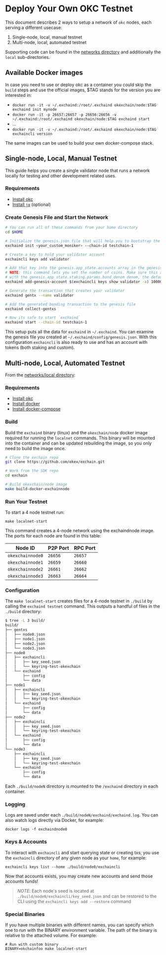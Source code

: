 # Deploy Your Own OKC Testnet

This document describes 2 ways to setup a network of `okc` nodes, each serving a different usecase:

1. Single-node, local, manual testnet
2. Multi-node, local, automated testnet

Supporting code can be found in the [networks directory](https://github.com/okex/exchain/tree/dev/networks) and additionally the `local` sub-directories.

## Available Docker images

In case you need to use or deploy okc as a container you could skip the `build` steps and use the official images, \$TAG stands for the version you are interested in:

* `docker run -it -v ~/.exchaind:/root/.exchaind okexchain/node:$TAG exchaind init mynode`
* `docker run -it -p 26657:26657 -p 26656:26656 -v ~/.exchaind:/root/.exchaind okexchain/node:$TAG exchaind start`
* ...
* `docker run -it -v ~/.exchaind:/root/.exchaind okexchain/node:$TAG exchaincli version`

The same images can be used to build your own docker-compose stack.

## Single-node, Local, Manual Testnet

This guide helps you create a single validator node that runs a network locally for testing and other development related uses.

### Requirements

- [Install okc](./install-okc.html)
- [Install `jq`](https://stedolan.github.io/jq/download/) (optional)

### Create Genesis File and Start the Network

```bash
# You can run all of these commands from your home directory
cd $HOME

# Initialize the genesis.json file that will help you to bootstrap the network
exchaind init <your_custom_moniker> --chain-id testchain-1

# Create a key to hold your validator account
exchaincli keys add validator

# Add that key into the genesis.app_state.accounts array in the genesis file
# NOTE: this command lets you set the number of coins. Make sure this account has some coins
# with the genesis.app_state.staking.params.bond_denom denom, the default is staking
exchaind add-genesis-account $(exchaincli keys show validator -a) 1000000000okt

# Generate the transaction that creates your validator
exchaind gentx --name validator

# Add the generated bonding transaction to the genesis file
exchaind collect-gentxs

# Now its safe to start `exchaind`
exchaind start --chain-id testchain-1
```

This setup puts all the data for `exchaind` in `~/.exchaind`. You can examine the genesis file you created at `~/.exchaind/config/genesis.json`. With this configuration `exchaincli` is also ready to use and has an account with tokens (both staking and custom).

## Multi-node, Local, Automated Testnet

From the [networks/local directory](https://github.com/okex/exchain/tree/dev/networks/local):

### Requirements

- [Install okc](./install-okc.html)
- [Install docker](https://docs.docker.com/engine/installation/)
- [Install docker-compose](https://docs.docker.com/compose/install/)

### Build

Build the `exchaind` binary (linux) and the `okexchain/node` docker image required for running the `localnet` commands. This binary will be mounted into the container and can be updated rebuilding the image, so you only need to build the image once.

```bash
# Clone the exchain repo
git clone https://github.com/okex/exchain.git

# Work from the SDK repo
cd exchain

# Build okexchain/node image
make build-docker-exchainnode
```

### Run Your Testnet

To start a 4 node testnet run:

```
make localnet-start
```

This command creates a 4-node network using the exchaindnode image.
The ports for each node are found in this table:

| Node ID     | P2P Port | RPC Port |
| ----------- | -------- | -------- |
| `okexchainnode0` | `26656`  | `26657`  |
| `okexchainnode1` | `26659`  | `26660`  |
| `okexchainnode2` | `26661`  | `26662`  |
| `okexchainnode3` | `26663`  | `26664`  |

### Configuration

The `make localnet-start` creates files for a 4-node testnet in `./build` by
calling the `exchaind testnet` command. This outputs a handful of files in the
`./build` directory:

```bash
$ tree -L 3 build/
build/
├── gentxs
│   ├── node0.json
│   ├── node1.json
│   ├── node2.json
│   └── node3.json
├── node0
│   ├── exchaincli
│   │   ├── key_seed.json
│   │   └── keyring-test-okexchain
│   └── exchaind
│       ├── config
│       └── data
├── node1
│   ├── exchaincli
│   │   ├── key_seed.json
│   │   └── keyring-test-okexchain
│   └── exchaind
│       ├── config
│       └── data
├── node2
│   ├── exchaincli
│   │   ├── key_seed.json
│   │   └── keyring-test-okexchain
│   └── exchaind
│       ├── config
│       └── data
└── node3
    ├── exchaincli
    │   ├── key_seed.json
    │   └── keyring-test-okexchain
    └── exchaind
        ├── config
        └── data
```

Each `./build/nodeN` directory is mounted to the `/exchaind` directory in each container.

### Logging

Logs are saved under each `./build/nodeN/exchaind/exchaind.log`. You can also watch logs
directly via Docker, for example:

```
docker logs -f exchaindnode0
```

### Keys & Accounts

To interact with `exchaincli` and start querying state or creating txs, you use the
`exchaincli` directory of any given node as your `home`, for example:

```shell
exchaincli keys list --home ./build/node0/exchaincli
```

Now that accounts exists, you may create new accounts and send those accounts
funds!

> _NOTE_: Each node's seed is located at `./build/nodeN/exchaincli/key_seed.json` and can be restored to the CLI using the `exchaincli keys add --restore` command

### Special Binaries

If you have multiple binaries with different names, you can specify which one to run with the BINARY environment variable. The path of the binary is relative to the attached volume. For example:

```
# Run with custom binary
BINARY=okchainfoo make localnet-start
```

